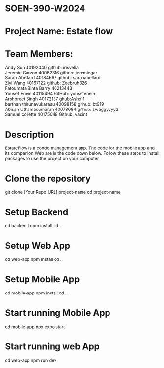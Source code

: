 # SOEN-390-W2024

# Project Name: Estate flow 

# Team Members: 
Andy Sun 40192040 github: irisvella 
<br>
Jeremie Garzon 40062316 github: jeremiegar
<br>
Sarah Abellard 40184667 github: sarahabellard
<br>
Ziyi Wang 40167122 github: Zeebruh326
<br>
Fatoumata Binta  Barry 40213443 
<br>
Yousef Enein 40115494 GitHub: yousefenein
<br>
Arshpreet Singh 40172137  ghub:Ashx11
<br>
barthan thirunavukarasu 40098158  github: bt919
<br>
Abisan Uthamacumaran 40078084  github: swaggyyyy2
<br>
Samuel collette 40175048 Github: vaqint
<br>

# Description
EstateFlow is a condo management app. The code for the mobile app and its companion Web are in the code down below. Follow these steps to install packages to use the project on your computer 

# Clone the repository
git clone [Your Repo URL] project-name
cd project-name

# Setup Backend
cd backend
npm install
cd ..

# Setup Web App
cd web-app
npm install
cd ..

# Setup Mobile App
cd mobile-app
npm install
cd ..


# Start running  Mobile App
cd mobile-app
npx expo start 

# Start running  web App
cd web-app
npm run dev 
